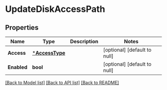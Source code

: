 # UpdateDiskAccessPath

## Properties
Name | Type | Description | Notes
------------ | ------------- | ------------- | -------------
**Access** | [***AccessType**](AccessType.md) |  | [optional] [default to null]
**Enabled** | **bool** |  | [optional] [default to null]

[[Back to Model list]](../README.md#documentation-for-models) [[Back to API list]](../README.md#documentation-for-api-endpoints) [[Back to README]](../README.md)

